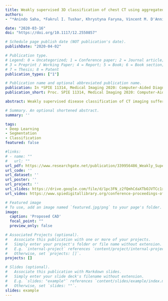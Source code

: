 ```yaml
---
title: Weakly supervised 3D classification of chest CT using aggregated multi-resolution deep segmentation features
authors:
- "*Anindo Saha, *Fakrul I. Tushar, Khrystyna Faryna, Vincent M. D'Anniballe, Rui Hou, Maciej A. Mazurowski, Geoffrey D. Rubin M.D., Joseph Y. Lo (* Author with equal contribution)"

date: "2020-03-16"
doi: "https://doi.org/10.1117/12.2550857"

# Schedule page publish date (NOT publication's date).
publishDate: "2020-04-02"

# Publication type.
# Legend: 0 = Uncategorized; 1 = Conference paper; 2 = Journal article;
# 3 = Preprint / Working Paper; 4 = Report; 5 = Book; 6 = Book section;
# 7 = Thesis; 8 = Patent
publication_types: ["1"]

# Publication name and optional abbreviated publication name.
publication: In *SPIE 11314, Medical Imaging 2020: Computer-Aided Diagnosis, 1131408 (16 March 2020)*
publication_short: Proc. SPIE 11314, Medical Imaging 2020: Computer-Aided Diagnosis, 1131408 (16 March 2020)

abstract: Weakly supervised disease classification of CT imaging suffers from poor localization owing to case-level annotations, where even a positive scan can hold hundreds to thousands of negative slices along multiple planes. Furthermore, although deep learning segmentation and classification models extract distinctly unique combinations of anatomical features from the same target class(es), they are typically seen as two independent processes in a computer-aided diagnosis (CAD) pipeline, with little to no feature reuse. In this research, we propose a medical classifier that leverages the semantic structural concepts learned via multi-resolution segmentation feature maps, to guide weakly supervised 3D classification of chest CT volumes. Additionally, a comparative analysis is drawn across two different types of feature aggregation to explore the vast possibilities surrounding feature fusion. Using a dataset of 1593 scans labeled on a case-level basis via rule-based model, we train a dual-stage convolutional neural network (CNN) to perform organ segmentation and binary classification of four representative diseases (emphysema, pneumonia/atelectasis, mass and nodules) in lungs. The baseline model, with separate stages for segmentation and classification, results in AUC of 0.791. Using identical hyperparameters, the connected architecture using static and dynamic feature aggregation improves performance to AUC of 0.832 and 0.851, respectively. This study advances the field in two key ways. First, case-level report data is used to weakly supervise a 3D CT classifier of multiple, simultaneous diseases for an organ. Second, segmentation and classification models are connected with two different feature aggregation strategies to enhance the classification performance.

# Summary. An optional shortened abstract.
summary: ''

tags:
- Deep Learning
- Segmentation
- Classification
featured: false

#links:
# - name: ""
#   url: ""
url_pdf: https://www.researchgate.net/publication/339956486_Weakly_Supervised_3D_Classification_of_Chest_CT_using_Aggregated_Multi-Resolution_Deep_Segmentation_Features
url_code: ''
url_dataset: ''
url_poster: ''
url_project: ''
url_slides: https://drive.google.com/file/d/1pc3FN_z2fQmhCdaXTbOJVTCc1xI4xTsu/view?usp=sharing
url_video: https://www.spiedigitallibrary.org/conference-proceedings-of-spie/11314/1131408/Weakly-supervised-3D-classification-of-chest-CT-using-aggregated-multi/10.1117/12.2550857.short?SSO=1&tab=ArticleLink

# Featured image
# To use, add an image named `featured.jpg/png` to your page's folder.
image:
  caption: 'Proposed CAD'
  focal_point: ""
  preview_only: false

# Associated Projects (optional).
#   Associate this publication with one or more of your projects.
#   Simply enter your project's folder or file name without extension.
#   E.g. `internal-project` references `content/project/internal-project/index.md`.
#   Otherwise, set `projects: []`.
projects: []

# Slides (optional).
#   Associate this publication with Markdown slides.
#   Simply enter your slide deck's filename without extension.
#   E.g. `slides: "example"` references `content/slides/example/index.md`.
#   Otherwise, set `slides: ""`.
slides: example
---
```

